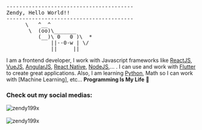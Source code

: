 <pre>
----------------------------------------
<span>Zendy, Hello World!!</span>
----------------------------------------
      \   ^__^
       \  (oo)\_______
          (__)\ 0   0 )\  *
              ||--0-w | \/
              ||     ||
</pre>

I am a frontend developer, I work with Javascript frameworks like [ReactJS](https://reactjs.org/), [VueJS](https://vuejs.org/), [AngularJS](https://angularjs.org/), [React Native](https://reactnative.dev/), [NodeJS](https://expressjs.com/),... . I can use and work with [Flutter](https://flutter.dev/) to create great applications. Also, I am learning [Python](https://www.python.org/), Math so I can work with [Machine Learning], etc...
**Programming Is My Life** 👋

### Check out my social medias:

<!-- - 💬 [Facebook](https://www.facebook.com/zendy199x)
- 🔗 [LinkedIn](https://www.linkedin.com/in/zendy199x/) -->

<!-- ![zendy199x's github stats](https://github-readme-stats.vercel.app/api?username=zendy199x&theme=merko&show_icons=true) -->

<img align="left" src="https://github-readme-stats.vercel.app/api/top-langs/?username=zendy199x&layout=compact&hide=html" alt="zendy199x" />
<br />
<br />
<img align="center" src="https://github-readme-stats.vercel.app/api?username=abuanwar072&show_icons=true" alt="zendy199x" />

<!-- ### and just a funny gif...😛
![](https://media.giphy.com/media/13GIgrGdslD9oQ/giphy.gif) -->
